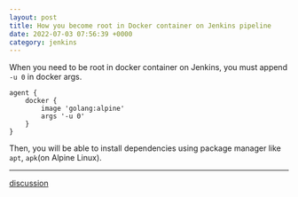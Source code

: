```yaml
---
layout: post
title: How you become root in Docker container on Jenkins pipeline
date: 2022-07-03 07:56:39 +0000
category: jenkins
---
```


When you need to be root in docker container on Jenkins, you must append `-u 0` in docker args.

```
agent {
    docker {
        image 'golang:alpine'
        args '-u 0'
    }
}
```

Then, you will be able to install dependencies using package manager like `apt`, `apk`(on Alpine Linux).

---
[discussion](https://github.com/junkpiano/til/issues/14)
